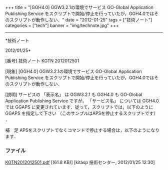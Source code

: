 ﻿+++
title = "[GGH4.0] GGW3.2.1の環境でサービス GO-Global Application Publishing Service をスクリプトで開始/停止を行っていたが，GGH4.0ではそのスクリプトが動作しない．"
date = "2012-01-25"
tags = ["技術ノート"]
categories = ["tech"]
banner = "img/technote.jpg"
+++

-----------------------------------------------------------------------------------------------------------------------------

*技術ノート

2012/01/25*


[番号]
技術ノート KGTN 2012012501

[現象]
[GGH4.0] GGW3.2.1の環境でサービス GO-Global Application Publishing
Service
をスクリプトで開始/停止を行っていたが，GGH4.0ではそのスクリプトが動作しない．

[説明]
サービスの 「表示名」 は GGW3.2.1 も GGH4.0 も GO-Global Application
Publishing Service ですが， 「サービス名」 については GGH4.0 では GGAPS
に変更されています．従って，スクリプトでは，以下のように GGAPS
を指定して下さい （このサンプルはAPSを停止するスクリプトです） ．

補　足
APSをスクリプトでなくコマンドで停止する場合は，以下のようになります．


### ファイル

 
 


[KGTN2012012501.pdf](http://techreport.kitasp.net/attachments/download/810/KGTN2012012501.pdf)
 [(61.8 KB)] [kitasp 技術センター, 2012/01/25
12:30]


 


 

